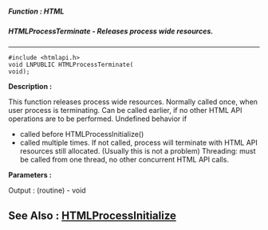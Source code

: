 ##### Function : HTML
##### HTMLProcessTerminate - Releases process wide resources.
---
```
#include <htmlapi.h>
void LNPUBLIC HTMLProcessTerminate(
void);
```
**Description :**

This function releases process wide resources. Normally called once, when user 
process is terminating. Can be called earlier, if no other HTML API operations 
are to be performed. Undefined behavior if 
- called before HTMLProcessInitialize() 
- called multiple times.
If not called, process will terminate with HTML API resources still allocated.
(Usually this is not a problem)
 Threading: must be called from one thread, no other concurrent HTML API calls.


**Parameters :**

Output :
(routine)  -  void



**See Also :**
[HTMLProcessInitialize](/domino-c-api-docs/reference/Func/HTMLProcessInitialize)
---
